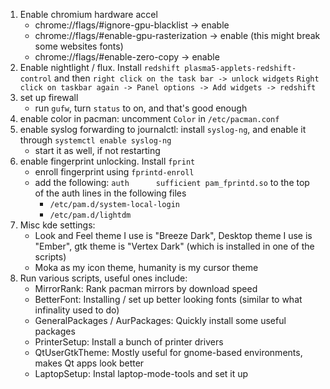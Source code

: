 1. Enable chromium hardware accel
    * chrome://flags/#ignore-gpu-blacklist -> enable
    * chrome://flags/#enable-gpu-rasterization -> enable (this might break some websites fonts)
    * chrome://flags/#enable-zero-copy -> enable
1. Enable nightlight / flux.  Install ```redshift plasma5-applets-redshift-control``` and then ```right click on the task bar -> unlock widgets``` ```Right click on taskbar again -> Panel options -> Add widgets -> redshift```
1. set up firewall
    * run ```gufw```, turn ```status``` to on, and that's good enough
1. enable color in pacman: uncomment ```Color``` in ```/etc/pacman.conf```
1. enable syslog forwarding to journalctl: install ```syslog-ng```, and enable it through ```systemctl enable syslog-ng```
    * start it as well, if not restarting
1. enable fingerprint unlocking.  Install ```fprint```
    * enroll fingerprint using ```fprintd-enroll```
    * add the following: ```auth      sufficient pam_fprintd.so``` to the top of the auth lines in the following files
        * ```/etc/pam.d/system-local-login```
        * ```/etc/pam.d/lightdm```
1. Misc kde settings:
    * Look and Feel theme I use is "Breeze Dark", Desktop theme I use is "Ember", gtk theme is "Vertex Dark" (which is installed in one of the scripts)
    * Moka as my icon theme, humanity is my cursor theme
1. Run various scripts, useful ones include:
    * MirrorRank: Rank pacman mirrors by download speed
    * BetterFont: Installing / set up better looking fonts (similar to what infinality used to do)
    * GeneralPackages / AurPackages: Quickly install some useful packages
    * PrinterSetup: Install a bunch of printer drivers
    * QtUserGtkTheme: Mostly useful for gnome-based environments, makes Qt apps look better
    * LaptopSetup: Instal laptop-mode-tools and set it up